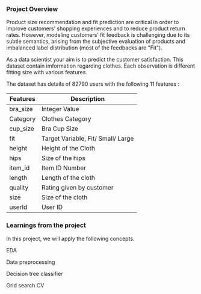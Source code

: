 ### Project Overview

 Product size recommendation and fit prediction are critical in order to improve customers’ shopping experiences and to reduce product return rates. However, modeling customers’ fit feedback is challenging due to its subtle semantics, arising from the subjective evaluation of products and imbalanced label distribution (most of the feedbacks are "Fit").

As a data scientist your aim is to predict the customer satisfaction. This dataset contain imformation regarding clothes. Each observation is different fitting size with various features.

The dataset has details of 82790 users with the following 11 features :

| Features | Description                        |
|----------|------------------------------------|
| bra_size | Integer Value                      |
| Category | Clothes Category                   |
| cup_size | Bra Cup Size                       |
| fit      | Target Variable, Fit/ Small/ Large |
| height   | Height of the Cloth                |
| hips     | Size of the hips                   |
| item_id  | Item ID Number                     |
| length   | Length of the cloth                |
| quality  | Rating given by customer           |
| size     | Size of the cloth                  |
| userId   | User ID                            |


### Learnings from the project

 In this project, we will apply the following concepts.

EDA

Data preprocessing

Decision tree classifier

Grid search CV


